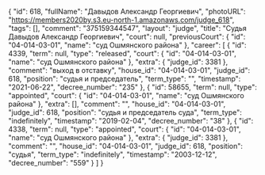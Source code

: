{
    "id": 618,
    "fullName": "Давыдов Александр Георгиевич",
    "photoURL": "https://members2020by.s3.eu-north-1.amazonaws.com/judge_618",
    "tags": [],
    "comment": "375159344547",
    "layout": "judge",
    "title": "Судья Давыдов Александр Георгиевич",
    "court": null,
    "previousCourt": {
        "id": "04-014-03-01",
        "name": "суд Ошмянского района"
    },
    "career": [
        {
            "id": 4339,
            "term": null,
            "type": "released",
            "court": {
                "id": "04-014-03-01",
                "name": "суд Ошмянского района"
            },
            "extra": {
                "judge_id": 3381
            },
            "comment": "выход в отставку",
            "house_id": "04-014-03-01",
            "judge_id": 618,
            "position": "судья и председатель",
            "term_type": "",
            "timestamp": "2021-06-22",
            "decree_number": "235"
        },
        {
            "id": 58655,
            "term": null,
            "type": "appointed",
            "court": {
                "id": "04-014-03-01",
                "name": "суд Ошмянского района"
            },
            "extra": [],
            "comment": "",
            "house_id": "04-014-03-01",
            "judge_id": 618,
            "position": "судья и председатель суда",
            "term_type": "indefinitely",
            "timestamp": "2019-02-04",
            "decree_number": "38"
        },
        {
            "id": 4338,
            "term": null,
            "type": "appointed",
            "court": {
                "id": "04-014-03-01",
                "name": "суд Ошмянского района"
            },
            "extra": {
                "judge_id": 3381
            },
            "comment": "",
            "house_id": "04-014-03-01",
            "judge_id": 618,
            "position": "судья",
            "term_type": "indefinitely",
            "timestamp": "2003-12-12",
            "decree_number": "559"
        }
    ]
}